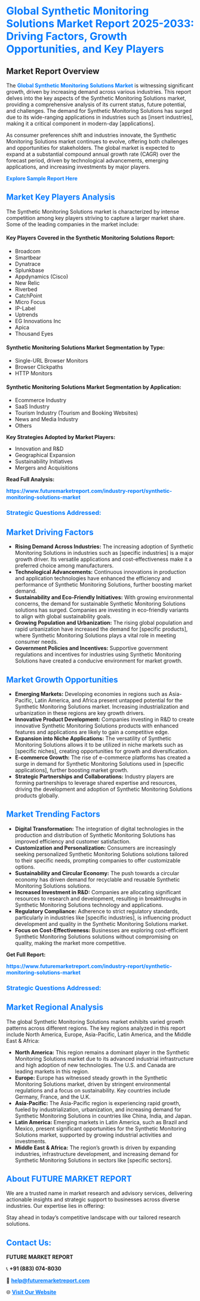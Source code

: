 <h1 style="color: #007BFF;">Global Synthetic Monitoring Solutions Market Report 2025-2033: Driving Factors, Growth Opportunities, and Key Players</h1>

<section id="overview">
<h2>Market Report Overview</h2>
<p>The <a href="https://www.futuremarketreport.com/industry-report/synthetic-monitoring-solutions-market" style="color: #007BFF; text-decoration: none;"><strong>Global Synthetic Monitoring Solutions Market</strong></a> is witnessing significant growth, driven by increasing demand across various industries. This report delves into the key aspects of the Synthetic Monitoring Solutions market, providing a comprehensive analysis of its current status, future potential, and challenges. The demand for Synthetic Monitoring Solutions has surged due to its wide-ranging applications in industries such as [insert industries], making it a critical component in modern-day [applications].</p>
<p>As consumer preferences shift and industries innovate, the Synthetic Monitoring Solutions market continues to evolve, offering both challenges and opportunities for stakeholders. The global market is expected to expand at a substantial compound annual growth rate (CAGR) over the forecast period, driven by technological advancements, emerging applications, and increasing investments by major players.</p>
</section>

<section id="overview">
<p><a href="https://www.futuremarketreport.com/request-sample/reportId=51930" style="color: #007BFF; text-decoration: none;"><strong>Explore Sample Report Here</strong></a></p>
</section>

<section id="key-players">
<h2 style="color: #007BFF;">Market Key Players Analysis</h2>
<p>The Synthetic Monitoring Solutions market is characterized by intense competition among key players striving to capture a larger market share. Some of the leading companies in the market include:</p>
<h4>Key Players Covered in the Synthetic Monitoring Solutions Report:</h4>
<ul><li>Broadcom</li><li>Smartbear</li><li>Dynatrace</li><li>Splunkbase</li><li>Appdynamics (Cisco)</li><li>New Relic</li><li>Riverbed</li><li>CatchPoint</li><li>Micro Focus</li><li>IP-Label</li><li>Uptrends</li><li>EG Innovations Inc</li><li>Apica</li><li>Thousand Eyes</li></ul>
<h4>Synthetic Monitoring Solutions Market Segmentation by Type:</h4>
<ul><li>Single-URL Browser Monitors</li><li>Browser Clickpaths</li><li>HTTP Monitors</li></ul>

<h4>Synthetic Monitoring Solutions Market Segmentation by Application:</h4>
<ul><li>Ecommerce Industry</li><li>SaaS Industry</li><li>Tourism Industry (Tourism and Booking Websites)</li><li>News and Media Industry</li><li>Others</li></ul>
<p><strong>Key Strategies Adopted by Market Players:</strong></p>
<ul>
<li>Innovation and R&D</li>
<li>Geographical Expansion</li>
<li>Sustainability Initiatives</li>
<li>Mergers and Acquisitions</li>
</ul>
</section>

<section>
<p><strong>Read Full Analysis: </strong></p><a href="https://www.futuremarketreport.com/industry-report/synthetic-monitoring-solutions-market" style="color: #007BFF; text-decoration: none;"><strong>https://www.futuremarketreport.com/industry-report/synthetic-monitoring-solutions-market</strong></a>
<h3 style="color: #007BFF;">Strategic Questions Addressed:</h3>
</section>

<section id="driving-factors">
<h2 style="color: #007BFF;">Market Driving Factors</h2>
<ul>
<li><strong>Rising Demand Across Industries:</strong> The increasing adoption of Synthetic Monitoring Solutions in industries such as [specific industries] is a major growth driver. Its versatile applications and cost-effectiveness make it a preferred choice among manufacturers.</li>
<li><strong>Technological Advancements:</strong> Continuous innovations in production and application technologies have enhanced the efficiency and performance of Synthetic Monitoring Solutions, further boosting market demand.</li>
<li><strong>Sustainability and Eco-Friendly Initiatives:</strong> With growing environmental concerns, the demand for sustainable Synthetic Monitoring Solutions solutions has surged. Companies are investing in eco-friendly variants to align with global sustainability goals.</li>
<li><strong>Growing Population and Urbanization:</strong> The rising global population and rapid urbanization have increased the demand for [specific products], where Synthetic Monitoring Solutions plays a vital role in meeting consumer needs.</li>
<li><strong>Government Policies and Incentives:</strong> Supportive government regulations and incentives for industries using Synthetic Monitoring Solutions have created a conducive environment for market growth.</li>
</ul>
</section>

<section id="growth-opportunities">
<h2 style="color: #007BFF;">Market Growth Opportunities</h2>
<ul>
<li><strong>Emerging Markets:</strong> Developing economies in regions such as Asia-Pacific, Latin America, and Africa present untapped potential for the Synthetic Monitoring Solutions market. Increasing industrialization and urbanization in these regions are key growth drivers.</li>
<li><strong>Innovative Product Development:</strong> Companies investing in R&D to create innovative Synthetic Monitoring Solutions products with enhanced features and applications are likely to gain a competitive edge.</li>
<li><strong>Expansion into Niche Applications:</strong> The versatility of Synthetic Monitoring Solutions allows it to be utilized in niche markets such as [specific niches], creating opportunities for growth and diversification.</li>
<li><strong>E-commerce Growth:</strong> The rise of e-commerce platforms has created a surge in demand for Synthetic Monitoring Solutions used in [specific applications], further boosting market growth.</li>
<li><strong>Strategic Partnerships and Collaborations:</strong> Industry players are forming partnerships to leverage shared expertise and resources, driving the development and adoption of Synthetic Monitoring Solutions products globally.</li>
</ul>
</section>

<section id="trending-factors">
<h2 style="color: #007BFF;">Market Trending Factors</h2>
<ul>
<li><strong>Digital Transformation:</strong> The integration of digital technologies in the production and distribution of Synthetic Monitoring Solutions has improved efficiency and customer satisfaction.</li>
<li><strong>Customization and Personalization:</strong> Consumers are increasingly seeking personalized Synthetic Monitoring Solutions solutions tailored to their specific needs, prompting companies to offer customizable options.</li>
<li><strong>Sustainability and Circular Economy:</strong> The push towards a circular economy has driven demand for recyclable and reusable Synthetic Monitoring Solutions solutions.</li>
<li><strong>Increased Investment in R&D:</strong> Companies are allocating significant resources to research and development, resulting in breakthroughs in Synthetic Monitoring Solutions technology and applications.</li>
<li><strong>Regulatory Compliance:</strong> Adherence to strict regulatory standards, particularly in industries like [specific industries], is influencing product development and quality in the Synthetic Monitoring Solutions market.</li>
<li><strong>Focus on Cost-Effectiveness:</strong> Businesses are exploring cost-efficient Synthetic Monitoring Solutions solutions without compromising on quality, making the market more competitive.</li>
</ul>
</section>

<section>
<p><strong>Get Full Report: </strong></p><a href="https://www.futuremarketreport.com/industry-report/synthetic-monitoring-solutions-market" style="color: #007BFF; text-decoration: none;"><strong>https://www.futuremarketreport.com/industry-report/synthetic-monitoring-solutions-market</strong></a>
<h3 style="color: #007BFF;">Strategic Questions Addressed:</h3>
</section>


<section id="regional-analysis">
<h2 style="color: #007BFF;">Market Regional Analysis</h2>
<p>The global Synthetic Monitoring Solutions market exhibits varied growth patterns across different regions. The key regions analyzed in this report include North America, Europe, Asia-Pacific, Latin America, and the Middle East & Africa:</p>
<ul>
<li><strong>North America:</strong> This region remains a dominant player in the Synthetic Monitoring Solutions market due to its advanced industrial infrastructure and high adoption of new technologies. The U.S. and Canada are leading markets in this region.</li>
<li><strong>Europe:</strong> Europe has witnessed steady growth in the Synthetic Monitoring Solutions market, driven by stringent environmental regulations and a focus on sustainability. Key countries include Germany, France, and the U.K.</li>
<li><strong>Asia-Pacific:</strong> The Asia-Pacific region is experiencing rapid growth, fueled by industrialization, urbanization, and increasing demand for Synthetic Monitoring Solutions in countries like China, India, and Japan.</li>
<li><strong>Latin America:</strong> Emerging markets in Latin America, such as Brazil and Mexico, present significant opportunities for the Synthetic Monitoring Solutions market, supported by growing industrial activities and investments.</li>
<li><strong>Middle East & Africa:</strong> The region’s growth is driven by expanding industries, infrastructure development, and increasing demand for Synthetic Monitoring Solutions in sectors like [specific sectors].</li>
</ul>
</section>

<footer>
<h2 style="color: #007BFF;">About FUTURE MARKET REPORT</h2>
<p>We are a trusted name in market research and advisory services, delivering actionable insights and strategic support to businesses across diverse industries. Our expertise lies in offering:</p>

<p>Stay ahead in today’s competitive landscape with our tailored research solutions.</p>

<h2 style="color: #007BFF;">Contact Us:</h2>
<p><strong>FUTURE MARKET REPORT</strong></p>
<p>📞 <strong>+91 (883) 074-8030</strong></p>
<p>📧 <strong><a href="mailto:help@futuremarketreport.com" style="color: #007BFF;">help@futuremarketreport.com</a></strong></p>
<p>🌐 <strong><a href="https://www.futuremarketreport.com/" style="color: #007BFF;">Visit Our Website</a></strong></p>
</footer>